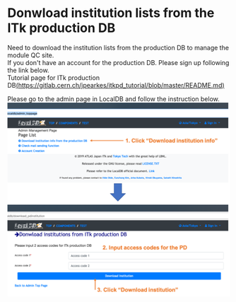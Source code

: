 # Donwload institution lists from the ITk production DB
Need to download the institution lists from the production DB to manage the module QC site.<br>
If you don't have an account for the production DB. Please sign up following the link below.<br>
Tutorial page for ITk production DB[(https://gitlab.cern.ch/jpearkes/itkpd_tutorial/blob/master/README.md)](https://gitlab.cern.ch/jpearkes/itkpd_tutorial/blob/master/README.md)<br>

Please go to the admin page in LocalDB and follow the instruction below.<br>
![Download_Institution](images/download_institution.png)<br>


